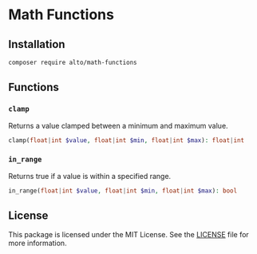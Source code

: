 # Math Functions

## Installation

```bash
composer require alto/math-functions
```

## Functions

### `clamp`

Returns a value clamped between a minimum and maximum value.

```php
clamp(float|int $value, float|int $min, float|int $max): float|int
```

### `in_range`

Returns true if a value is within a specified range.

```php
in_range(float|int $value, float|int $min, float|int $max): bool
```

## License

This package is licensed under the MIT License. See the [LICENSE](LICENSE) file for more information.
